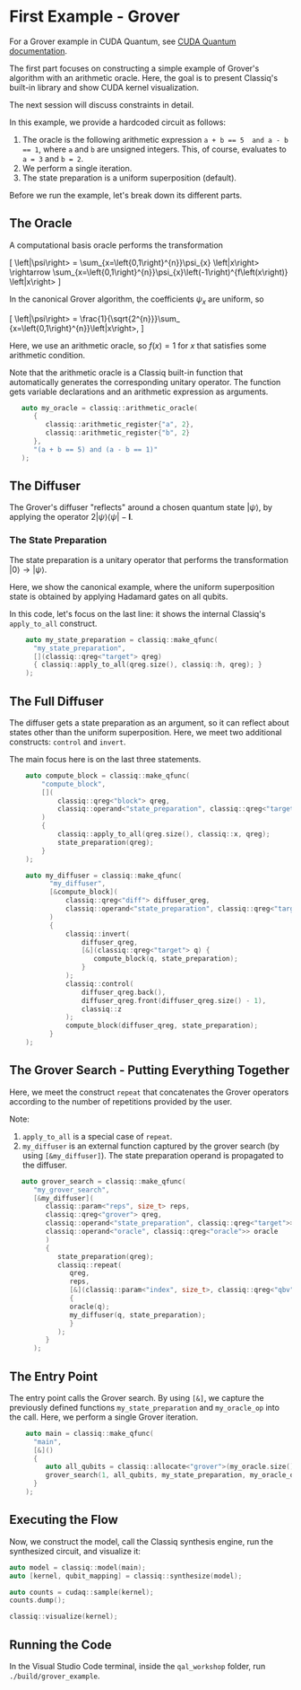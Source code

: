 # First Example - Grover

For a Grover example in CUDA Quantum, see 
[CUDA Quantum documentation](https://nvidia.github.io/cuda-quantum/latest/specification/cudaq/examples.html#grover-s-algorithm).

The first part focuses on constructing a simple example of 
Grover's algorithm with an arithmetic oracle. Here, the goal is 
to present Classiq's built-in library and show CUDA kernel 
visualization. 

The next session will discuss constraints in detail.

In this example, we provide a hardcoded circuit as follows:

1. The oracle is the following arithmetic expression `a + b == 5 
   and a - b == 1`, where `a` and `b` are unsigned integers. 
   This, of course, evaluates to `a = 3` and `b = 2`.
2. We perform a single iteration.
3. The state preparation is a uniform superposition (default).

Before we run the example, let's break down its different parts. 

## The Oracle

A computational basis oracle performs the transformation

\[
\left|\psi\right> = \sum_{x=\left\{0,1\right\}^{n}}\psi_{x}
\left|x\right> \rightarrow
\sum_{x=\left\{0,1\right\}^{n}}\psi_{x}\left(-1\right)^{f\left(x\right)}
\left|x\right>
\]

In the canonical Grover algorithm, the coefficients $\psi_{x}$ are 
uniform, so


\[ 
\left|\psi\right> = \frac{1}{\sqrt{2^{n}}}\sum_
{x=\left\{0,1\right\}^{n}}\left|x\right>,
\] 


Here, we use an arithmetic oracle, so $f\left(x\right) = 1$ for 
$x$ that satisfies some arithmetic condition. 

Note that the arithmetic oracle is a Classiq built-in function that 
automatically generates the corresponding unitary operator. The 
function gets variable declarations and an arithmetic expression 
as arguments.

```cpp
   auto my_oracle = classiq::arithmetic_oracle(
      {
         classiq::arithmetic_register{"a", 2}, 
         classiq::arithmetic_register{"b", 2}
      },
      "(a + b == 5) and (a - b == 1)"
   );
```

## The Diffuser

The Grover's diffuser "reflects" around a chosen quantum state 
$\left|\psi\right>$, by applying the operator
$2\left|\psi\right>\left<\psi\right| - \mathbf{I}$.

### The State Preparation

The state preparation is a unitary operator that performs the 
transformation $\left|0\right> \rightarrow \left|\psi\right>$.

Here, we show the canonical example, where the uniform 
superposition state is obtained by applying Hadamard gates on all 
qubits.

In this code, let's focus on the last line: it shows the internal
Classiq's `apply_to_all` construct.

```cpp
    auto my_state_preparation = classiq::make_qfunc(
      "my_state_preparation",
      [](classiq::qreg<"target"> qreg)
      { classiq::apply_to_all(qreg.size(), classiq::h, qreg); }
    );
```

## The Full Diffuser

The diffuser gets a state preparation as an argument, so it can 
reflect about states other than the uniform superposition. Here,
we meet two additional constructs: `control` and `invert`.

The main focus here is on the last three statements.

```cpp
    auto compute_block = classiq::make_qfunc(
        "compute_block",
        [](
            classiq::qreg<"block"> qreg,
            classiq::operand<"state_preparation", classiq::qreg<"target">> state_preparation
        )
        {
            classiq::apply_to_all(qreg.size(), classiq::x, qreg);
            state_preparation(qreg);
        }
    );

    auto my_diffuser = classiq::make_qfunc(
          "my_diffuser",
          [&compute_block](
              classiq::qreg<"diff"> diffuser_qreg,
              classiq::operand<"state_preparation", classiq::qreg<"target">> state_preparation
          )
          {
              classiq::invert(
                  diffuser_qreg, 
                  [&](classiq::qreg<"target"> q) { 
                     compute_block(q, state_preparation); 
                  }
              );
              classiq::control(
                  diffuser_qreg.back(), 
                  diffuser_qreg.front(diffuser_qreg.size() - 1), 
                  classiq::z
              );
              compute_block(diffuser_qreg, state_preparation);
          }
    );
```

## The Grover Search - Putting Everything Together

Here, we meet the construct `repeat` that concatenates the Grover 
operators according to the number of repetitions provided by the 
user. 

Note: 

1. `apply_to_all` is a special case of `repeat`.
2. `my_diffuser` is an external function captured by the grover 
   search (by using `[&my_diffuser]`). The state preparation 
   operand is propagated to the diffuser.

```cpp
   auto grover_search = classiq::make_qfunc(
      "my_grover_search",
      [&my_diffuser](
         classiq::param<"reps", size_t> reps,
         classiq::qreg<"grover"> qreg,
         classiq::operand<"state_preparation", classiq::qreg<"target">> state_preparation,
         classiq::operand<"oracle", classiq::qreg<"oracle">> oracle
         )
         {
            state_preparation(qreg);
            classiq::repeat(
               qreg,
               reps,
               [&](classiq::param<"index", size_t>, classiq::qreg<"qbv"> q)
               {
               oracle(q);
               my_diffuser(q, state_preparation);
               }
            );
         }
      );
```

## The Entry Point

The entry point calls the Grover search. 
By using `[&]`, we capture the previously defined functions 
`my_state_preparation` and `my_oracle_op` into the call. Here, we 
perform a single Grover iteration.

```cpp
    auto main = classiq::make_qfunc(
      "main",
      [&]()
      {
         auto all_qubits = classiq::allocate<"grover">(my_oracle.size());
         grover_search(1, all_qubits, my_state_preparation, my_oracle_op);
      }
    );
```

## Executing the Flow

Now, we construct the model, call the Classiq synthesis 
engine, run the synthesized circuit, and visualize it:

```cpp
auto model = classiq::model(main);
auto [kernel, qubit_mapping] = classiq::synthesize(model);

auto counts = cudaq::sample(kernel);
counts.dump();

classiq::visualize(kernel);
```

## Running the Code

In the Visual Studio Code terminal, inside the `qal_workshop` 
folder, run `./build/grover_example`.